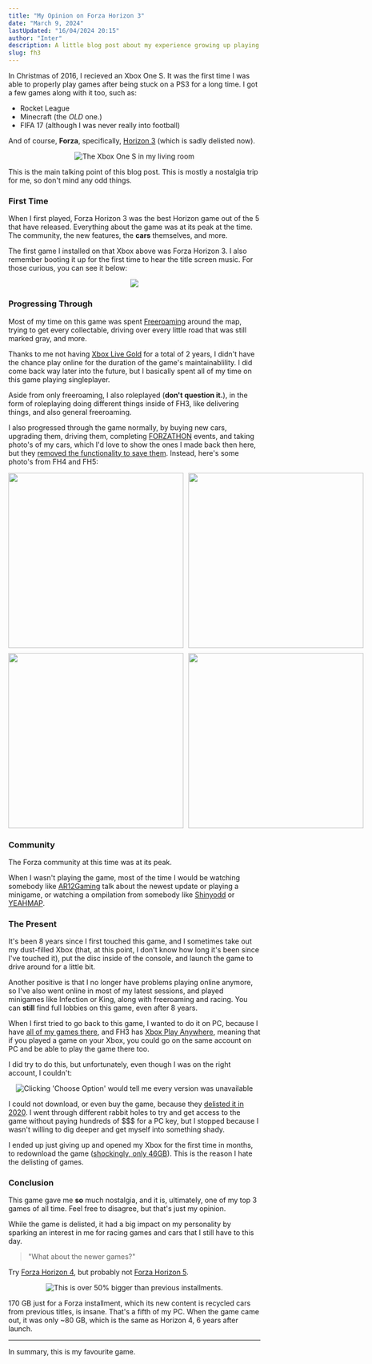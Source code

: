 ```yaml
---
title: "My Opinion on Forza Horizon 3"
date: "March 9, 2024"
lastUpdated: "16/04/2024 20:15"
author: "Inter"
description: A little blog post about my experience growing up playing Forza Horizon 3, a game released in 2016 by Playground Games.
slug: fh3
---
```


In Christmas of 2016, I recieved an Xbox One S. It was the first time I was able to properly play games after being stuck on a PS3 for a long time. I got a few games along with it too, such as:

* Rocket League
* Minecraft (the *OLD* one.)
* FIFA 17 (although I was never really into football)

And of course, **Forza**, specifically, [Horizon 3](https://en.wikipedia.org/wiki/Forza_Horizon_3) 
(which is sadly delisted now).


<div align="center">
  <img src="/blog/forza-horizon-3/xbox-one-s.png" alt="The Xbox One S in my living room">
</div>


This is the main talking point of this blog post. This is mostly a nostalgia trip for me, so don't mind any odd things.

### First Time

When I first played, Forza Horizon 3 was the best Horizon game out of the 5 that have released. Everything about the game was at its peak at the time. The community, the new features, the **cars** themselves, and more. 

The first game I installed on that Xbox above was Forza Horizon 3. I also remember booting it up for the first time to hear the title screen music. For those curious, you can see it below:

<div align="center">

<a href="https://www.youtube.com/watch?v=2CbJUm_AfJs">
  <img src="https://img.youtube.com/vi/2CbJUm_AfJs/0.jpg">
</a>

</div>

### Progressing Through

Most of my time on this game was spent [Freeroaming](https://en.wiktionary.org/wiki/free_roam) around the map, trying to get every collectable, driving over every little road that was still marked gray, and more.

Thanks to me not having [Xbox Live Gold](https://www.xbox.com/en-GB/live/gold) for a total of 2 years, I didn't have the chance play online for the duration of the game's maintainablility. I did come back way later into the future, but I basically spent all of my time on this game playing singleplayer.

Aside from only freeroaming, I also roleplayed (**don't question it.**), in the form of roleplaying doing different things inside of FH3, like delivering things, and also general freeroaming.

I also progressed through the game normally, by buying new cars, upgrading them, driving them, completing [FORZATHON](https://forza.fandom.com/wiki/Forza_Horizon_3/Forzathon) events, and taking photo's of my cars, which I'd love to show the ones I made back then here, but they [removed the functionality to save them](https://steamcommunity.com/app/1551360/discussions/0/3416557114763087581/). Instead, here's some photo's from FH4 and FH5:

<div align="center">
  <div style="display: grid; grid-template-columns: repeat(2, 1fr); gap: 10px;"> <!-- grid-style formation -->
    <img src="/blog/forza-horizon-3/forza-image-1.png" width="350">
    <img src="/blog/forza-horizon-3/forza-image-2.png" width="350">
    <img src="/blog/forza-horizon-3/forza-image-3.png" width="350">
    <img src="/blog/forza-horizon-3/forza-image-4.png" width="350">
  </div>
</div>

### Community

The Forza community at this time was at its peak.

When I wasn't playing the game, most of the time I would be watching somebody like [AR12Gaming](https://www.youtube.com/@AR12Gaming) talk about the newest update or playing a minigame, or watching a ompilation from somebody like [Shinyodd](https://www.youtube.com/watch?v=jE37PeTZtEg&t=37s) or [YEAHMAP](https://www.youtube.com/watch?v=f_AoTnOHIJE).

### The Present

It's been 8 years since I first touched this game, and I sometimes take out my dust-filled Xbox (that, at this point, I don't know how long it's been since I've touched it), put the disc inside of the console, and launch the game to drive around for a little bit.

Another positive is that I no longer have problems playing online anymore, so I've also went online in most of my latest sessions, and played minigames like Infection or King, along with freeroaming and racing. You can **still** find full lobbies on this game, even after 8 years.

When I first tried to go back to this game, I wanted to do it on PC, because I have [all of my games there](https://steamcommunity.com/id/intermed/), and FH3 has [Xbox Play Anywhere](https://www.xbox.com/en-US/games/xbox-play-anywhere), meaning that if you played a game on your Xbox, you could go on the same account on PC and be able to play the game there too.

I did try to do this, but unfortunately, even though I was on the right account, I couldn't:

<div align="center">
    <img src="/blog/forza-horizon-3/fh3-delisted.png" alt="Clicking 'Choose Option' would tell me every version was unavailable">
</div>

 I could not download, or even buy the game, because they [delisted it in 2020](https://support.forzamotorsport.net/hc/en-us/articles/360052097274-Forza-Horizon-3-Unavailable-for-Purchase#:~:text=Forza%20Horizon%203%20and%20its,game%20and%20its%20associated%20content.). I went through different rabbit holes to try and get access to the game without paying hundreds of $$$ for a PC key, but I stopped because I wasn't willing to dig deeper and get myself into something shady.

I ended up just giving up and opened my Xbox for the first time in months, to redownload the game ([shockingly, only 46GB](https://www.google.com/search?q=fh3+install+size+xbox&source=lmns&bih=752&biw=772&client=opera-gx&hs=lfP&hl=en&sa=X&ved=2ahUKEwjvou2u2-eEAxXPbKQEHUb1CkcQ0pQJKAB6BAgBEAI)). This is the reason I hate the delisting of games.

### Conclusion

This game gave me **so** much nostalgia, and it is, ultimately, one of my top 3 games of all time. Feel free to disagree, but that's just my opinion.

While the game is delisted, it had a big impact on my personality by sparking an interest in me for racing games and cars that I still have to this day.

> "What about the newer games?"

Try [Forza Horizon 4](https://store.steampowered.com/app/1293830/Forza_Horizon_4/), but probably not [Forza Horizon 5](https://store.steampowered.com/app/1551360/Forza_Horizon_5/).

<div align="center">
    <img src="/blog/forza-horizon-3/170gb-fh5.png" alt="This is over 50% bigger than previous installments.">
</div>

170 GB just for a Forza installment, which its new content is recycled cars from previous titles, is insane. That's a fifth of my PC. When the game came out, it was only ~80 GB, which is the same as Horizon 4, 6 years after launch.

---

In summary, this is my favourite game.
